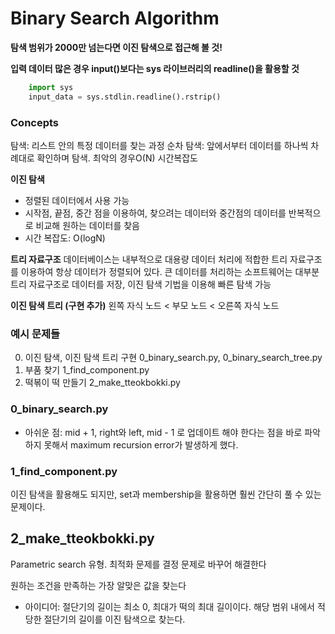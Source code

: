 # Binary Search Algorithm
**탐색 범위가 2000만 넘는다면 이진 탐색으로 접근해 볼 것!**

**입력 데이터 많은 경우 input()보다는 sys 라이브러리의 readline()을 활용할 것**
```python
    import sys
    input_data = sys.stdlin.readline().rstrip()
```

### Concepts
탐색: 리스트 안의 특정 데이터를 찾는 과정
순차 탐색: 앞에서부터 데이터를 하나씩 차례대로 확인하며 탐색. 최악의 경우O(N) 시간복잡도

**이진 탐색**
- 정렬된 데이터에서 사용 가능
- 시작점, 끝점, 중간 점을 이용하여, 찾으려는 데이터와 중간점의 데이터를 반복적으로 비교해 원하는 데이터를 찾음
- 시간 복잡도: O(logN)

**트리 자료구조**
데이터베이스는 내부적으로 대용량 데이터 처리에 적합한 트리 자료구조를 이용하여 항상 데이터가 정렬되어 있다.
큰 데이터를 처리하는 소프트웨어는 대부분 트리 자료구조로 데이터를 저장, 이진 탐색 기법을 이용해 빠른 탐색 가능

**이진 탐색 트리 (구현 추가)**
왼쪽 자식 노드 < 부모 노드 < 오른쪽 자식 노드




### 예시 문제들
0. 이진 탐색, 이진 탐색 트리 구현 0_binary_search.py, 0_binary_search_tree.py
1. 부품 찾기 1_find_component.py
2. 떡볶이 떡 만들기 2_make_tteokbokki.py


### 0_binary_search.py
- 아쉬운 점: mid + 1, right와 left, mid - 1 로 업데이트 해야 한다는 점을 바로 파악하지 못해서 maximum recursion error가 발생하게 했다.

### 1_find_component.py
이진 탐색을 활용해도 되지만, set과 membership을 활용하면 훨씬 간단히 풀 수 있는 문제이다.

## 2_make_tteokbokki.py
Parametric search 유형. 최적화 문제를 결정 문제로 바꾸어 해결한다

원하는 조건을 만족하는 가장 알맞은 값을 찾는다

- 아이디어: 절단기의 길이는 최소 0, 최대가 떡의 최대 길이이다. 해당 범위 내에서 적당한 절단기의 길이를 이진 탐색으로 찾는다.